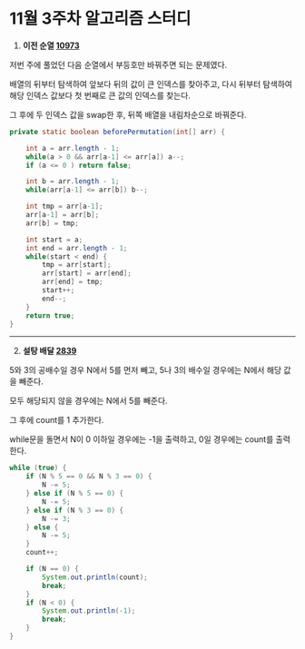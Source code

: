 # 11월 3주차 알고리즘 스터디

1. **이전 순열 [10973](https://www.acmicpc.net/problem/10973)**

저번 주에 풀었던 다음 순열에서 부등호만 바꿔주면 되는 문제였다.

배열의 뒤부터 탐색하여 앞보다 뒤의 값이 큰 인덱스를 찾아주고, 다시 뒤부터 탐색하여 해당 인덱스 값보다 첫 번째로 큰 값의 인덱스를 찾는다.

그 후에 두 인덱스 값을 swap한 후, 뒤쪽 배열을 내림차순으로 바꿔준다.

```java
private static boolean beforePermutation(int[] arr) {

    int a = arr.length - 1;
    while(a > 0 && arr[a-1] <= arr[a]) a--;
    if (a <= 0 ) return false;

    int b = arr.length - 1;
    while(arr[a-1] <= arr[b]) b--;

    int tmp = arr[a-1];
    arr[a-1] = arr[b];
    arr[b] = tmp;

    int start = a;
    int end = arr.length - 1;
    while(start < end) {
        tmp = arr[start];
        arr[start] = arr[end];
        arr[end] = tmp;
        start++;
        end--;
    }
    return true;
}
```

----

2. **설탕 배달 [2839](https://www.acmicpc.net/problem/2839)**

5와 3의 공배수일 경우 N에서 5를 먼저 빼고, 5나 3의 배수일 경우에는 N에서 해당 값을 빼준다.

모두 해당되지 않을 경우에는 N에서 5를 빼준다.

그 후에 count를 1 추가한다.

while문을 돌면서 N이 0 이하일 경우에는 -1을  출력하고, 0일 경우에는 count를 출력한다.

```java
while (true) {
    if (N % 5 == 0 && N % 3 == 0) {
        N -= 5;
    } else if (N % 5 == 0) {
        N -= 5;
    } else if (N % 3 == 0) {
        N -= 3;
    } else {
        N -= 5;
    }
    count++;

    if (N == 0) {
        System.out.println(count);
        break;
    }
    if (N < 0) {
        System.out.println(-1);
        break;
    }
}
```

